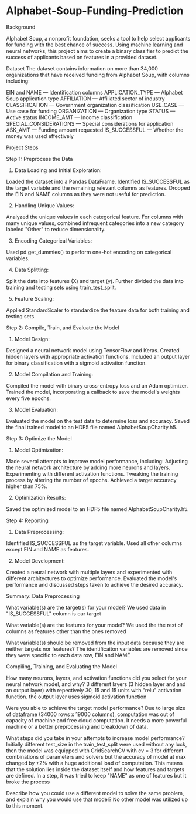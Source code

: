 # Alphabet-Soup-Funding-Prediction

Background

Alphabet Soup, a nonprofit foundation, seeks a tool to help select applicants for funding with the best chance of success. Using machine learning and neural networks, this project aims to create a binary classifier to predict the success of applicants based on features in a provided dataset.

Dataset
The dataset contains information on more than 34,000 organizations that have received funding from Alphabet Soup, with columns including:

EIN and NAME — Identification columns
APPLICATION_TYPE — Alphabet Soup application type
AFFILIATION — Affiliated sector of industry
CLASSIFICATION — Government organization classification
USE_CASE — Use case for funding
ORGANIZATION — Organization type
STATUS — Active status
INCOME_AMT — Income classification
SPECIAL_CONSIDERATIONS — Special considerations for application
ASK_AMT — Funding amount requested
IS_SUCCESSFUL — Whether the money was used effectively

Project Steps

Step 1: Preprocess the Data

1. Data Loading and Initial Exploration:

Loaded the dataset into a Pandas DataFrame.
Identified IS_SUCCESSFUL as the target variable and the remaining relevant columns as features.
Dropped the EIN and NAME columns as they were not useful for prediction.

2. Handling Unique Values:

Analyzed the unique values in each categorical feature.
For columns with many unique values, combined infrequent categories into a new category labeled "Other" to reduce dimensionality.

3. Encoding Categorical Variables:

Used pd.get_dummies() to perform one-hot encoding on categorical variables.

4. Data Splitting:

Split the data into features (X) and target (y).
Further divided the data into training and testing sets using train_test_split.

5. Feature Scaling:

Applied StandardScaler to standardize the feature data for both training and testing sets.

Step 2: Compile, Train, and Evaluate the Model

1. Model Design:

Designed a neural network model using TensorFlow and Keras.
Created hidden layers with appropriate activation functions.
Included an output layer for binary classification with a sigmoid activation function.

2. Model Compilation and Training:

Compiled the model with binary cross-entropy loss and an Adam optimizer.
Trained the model, incorporating a callback to save the model's weights every five epochs.

3. Model Evaluation:

Evaluated the model on the test data to determine loss and accuracy.
Saved the final trained model to an HDF5 file named AlphabetSoupCharity.h5.

Step 3: Optimize the Model

1. Model Optimization:

Made several attempts to improve model performance, including:
Adjusting the neural network architecture by adding more neurons and layers.
Experimenting with different activation functions.
Tweaking the training process by altering the number of epochs.
Achieved a target accuracy higher than 75%.

2. Optimization Results:

Saved the optimized model to an HDF5 file named AlphabetSoupCharity.h5.

Step 4: Reporting

1. Data Preprocessing:

Identified IS_SUCCESSFUL as the target variable.
Used all other columns except EIN and NAME as features.

2. Model Development:

Created a neural network with multiple layers and experimented with different architectures to optimize performance.
Evaluated the model's performance and discussed steps taken to achieve the desired accuracy.

Summary:
Data Preprocessing

What variable(s) are the target(s) for your model?
    We used data in "IS_SUCCESSFUL" column is our target

What variable(s) are the features for your model?
    We used the the rest of columns as features other than the ones removed

What variable(s) should be removed from the input data because they are neither targets nor features?
    The identificaiton variables are removed since they were specific to each data row, EIN and NAME

Compiling, Training, and Evaluating the Model

How many neurons, layers, and activation functions did you select for your neural network model, and why?
    3 different layers (3 hidden layer and and an output layer) with repectively 30, 15 and 15 units with "relu" activation function. the output layer uses sigmoid activation function

Were you able to achieve the target model performance?
    Due to large size of dataframe (34000 rows x 19000 columns), computation was out of capacity of machine and free cloud computation. It needs a more powerful machine or a better preprocessing and breakdown of data.

What steps did you take in your attempts to increase model performance?
    Initially different test_size in the train_test_split were used without any luck, then the model was equipped with GridSearchCV with cv = 3 for different combinations of parameters and solvers but the accuracy of model at max changed by +2% with a huge additional load of computation. This means that the solution lies inside the dataset itself and how features and targets are defined. In a step, it was tried to keep "NAME" as one of features but it broke the process 

Describe how you could use a different model to solve the same problem, and explain why you would use that model?
    No other model was utilized up to this moment.
